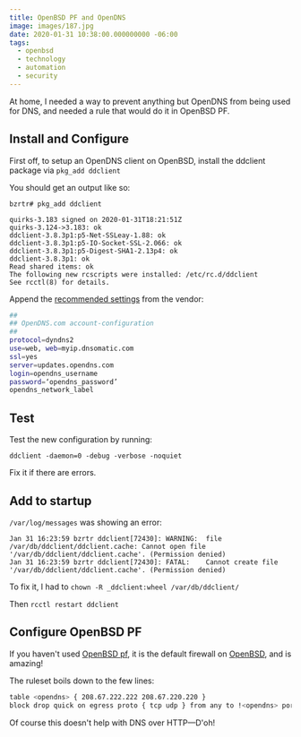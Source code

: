```yaml
---
title: OpenBSD PF and OpenDNS
image: images/187.jpg
date: 2020-01-31 10:38:00.000000000 -06:00
tags:
  - openbsd
  - technology
  - automation
  - security
---
```


At home, I needed a way to prevent anything but OpenDNS from being used for DNS, and needed a rule that would do it in OpenBSD PF.

## Install and Configure
First off, to setup an OpenDNS client on OpenBSD, install the ddclient package via `pkg_add ddclient`

You should get an output like so:

```
bzrtr# pkg_add ddclient

quirks-3.183 signed on 2020-01-31T18:21:51Z
quirks-3.124->3.183: ok
ddclient-3.8.3p1:p5-Net-SSLeay-1.88: ok
ddclient-3.8.3p1:p5-IO-Socket-SSL-2.066: ok
ddclient-3.8.3p1:p5-Digest-SHA1-2.13p4: ok
ddclient-3.8.3p1: ok
Read shared items: ok
The following new rcscripts were installed: /etc/rc.d/ddclient
See rcctl(8) for details.
```


Append the [recommended settings](https://support.opendns.com/hc/en-us/articles/227987727-Linux-IP-Updater-for-Dynamic-Networks) from the vendor:

```bash
##
## OpenDNS.com account-configuration
##
protocol=dyndns2
use=web, web=myip.dnsomatic.com
ssl=yes
server=updates.opendns.com
login=opendns_username
password=‘opendns_password’
opendns_network_label
```

## Test

Test the new configuration by running:

`ddclient -daemon=0 -debug -verbose -noquiet`

Fix it if there are errors.

## Add to startup

`/var/log/messages` was showing an error:

```
Jan 31 16:23:59 bzrtr ddclient[72430]: WARNING:  file /var/db/ddclient/ddclient.cache: Cannot open file '/var/db/ddclient/ddclient.cache'. (Permission denied)
Jan 31 16:23:59 bzrtr ddclient[72430]: FATAL:    Cannot create file '/var/db/ddclient/ddclient.cache'. (Permission denied)
```

To fix it, I had to `chown -R _ddclient:wheel /var/db/ddclient/`

Then `rcctl restart ddclient`


## Configure OpenBSD PF

If you haven't used [OpenBSD pf](https://www.openbsd.org/faq/pf/), it is the default firewall on [OpenBSD](https://www.openbsd.org/), and is amazing!

The ruleset boils down to the few lines:

```bash
table <opendns> { 208.67.222.222 208.67.220.220 }
block drop quick on egress proto { tcp udp } from any to !<opendns> port = 53
```

Of course this doesn't help with DNS over HTTP—D'oh!
